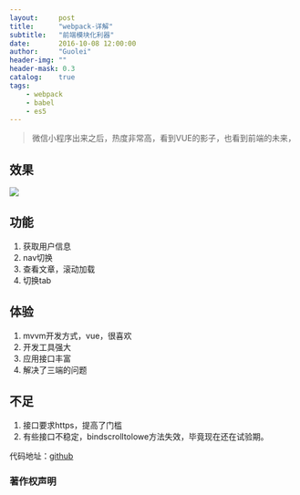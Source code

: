 ```yaml
---
layout:     post
title:      "webpack-详解"
subtitle:   "前端模块化利器"
date:       2016-10-08 12:00:00
author:     "Guolei"
header-img: ""
header-mask: 0.3
catalog:    true
tags:
    - webpack
    - babel
    - es5
---
```


> 微信小程序出来之后，热度非常高，看到VUE的影子，也看到前端的未来，

## 效果

![](http://www.qinguolei.com/img/in-post/wxapp/wx.gif)

## 功能

1. 获取用户信息
2. nav切换
3. 查看文章，滚动加载
4. 切换tab

## 体验

1. mvvm开发方式，vue，很喜欢
2. 开发工具强大
3. 应用接口丰富
4. 解决了三端的问题

## 不足

1. 接口要求https，提高了门槛
2. 有些接口不稳定，bindscrolltolowe方法失效，毕竟现在还在试验期。

代码地址：[github](https://github.com/thunderqin/wx_app_demo_cnode_api)
### 著作权声明


